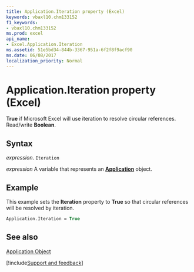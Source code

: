 ```yaml
---
title: Application.Iteration property (Excel)
keywords: vbaxl10.chm133152
f1_keywords:
- vbaxl10.chm133152
ms.prod: excel
api_name:
- Excel.Application.Iteration
ms.assetid: 51e5bd34-844b-3367-951a-6f2f8f9acf90
ms.date: 06/08/2017
localization_priority: Normal
---
```



# Application.Iteration property (Excel)

**True** if Microsoft Excel will use iteration to resolve circular references. Read/write **Boolean**.


## Syntax

_expression_. `Iteration`

_expression_ A variable that represents an **[Application](Excel.Application(object).md)** object.


## Example

This example sets the  **Iteration** property to **True** so that circular references will be resolved by iteration.


```vb
Application.Iteration = True
```


## See also


[Application Object](Excel.Application(object).md)

[!include[Support and feedback](~/includes/feedback-boilerplate.md)]